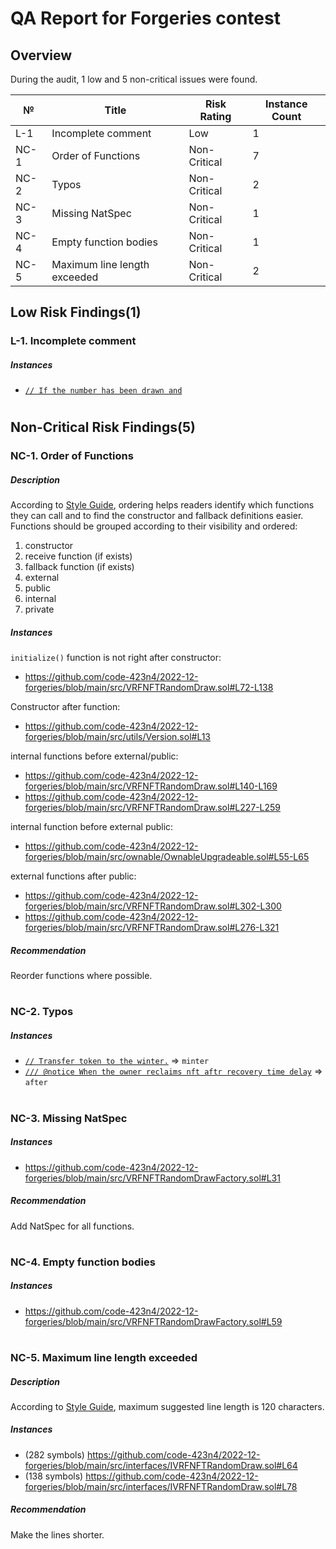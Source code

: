 # QA Report for Forgeries contest
## Overview
During the audit, 1 low and 5 non-critical issues were found.

№ | Title | Risk Rating  | Instance Count
--- | --- | --- | ---
L-1 | Incomplete comment | Low | 1
NC-1 | Order of Functions | Non-Critical | 7
NC-2 | Typos | Non-Critical | 2
NC-3 | Missing NatSpec | Non-Critical | 1
NC-4 | Empty function bodies | Non-Critical | 1
NC-5 | Maximum line length exceeded | Non-Critical | 2

## Low Risk Findings(1)
### L-1. Incomplete comment
##### Instances
- [```// If the number has been drawn and```](https://github.com/code-423n4/2022-12-forgeries/blob/main/src/VRFNFTRandomDraw.sol#L148)

#
## Non-Critical Risk Findings(5)
### NC-1. Order of Functions
##### Description
According to [Style Guide](https://docs.soliditylang.org/en/v0.8.16/style-guide.html#order-of-functions), ordering helps readers identify which functions they can call and to find the constructor and fallback definitions easier.  
Functions should be grouped according to their visibility and ordered:
1) constructor
2) receive function (if exists)
3) fallback function (if exists)
4) external
5) public
6) internal
7) private
##### Instances
```initialize()``` function is not right after constructor:
- https://github.com/code-423n4/2022-12-forgeries/blob/main/src/VRFNFTRandomDraw.sol#L72-L138

Constructor after function:
- https://github.com/code-423n4/2022-12-forgeries/blob/main/src/utils/Version.sol#L13

internal functions before external/public:
- https://github.com/code-423n4/2022-12-forgeries/blob/main/src/VRFNFTRandomDraw.sol#L140-L169
- https://github.com/code-423n4/2022-12-forgeries/blob/main/src/VRFNFTRandomDraw.sol#L227-L259

internal function before external public:
- https://github.com/code-423n4/2022-12-forgeries/blob/main/src/ownable/OwnableUpgradeable.sol#L55-L65

external functions after public:
- https://github.com/code-423n4/2022-12-forgeries/blob/main/src/VRFNFTRandomDraw.sol#L302-L300
- https://github.com/code-423n4/2022-12-forgeries/blob/main/src/VRFNFTRandomDraw.sol#L276-L321

##### Recommendation
Reorder functions where possible.
#
### NC-2. Typos
##### Instances
- [```// Transfer token to the winter.```](https://github.com/code-423n4/2022-12-forgeries/blob/main/src/VRFNFTRandomDraw.sol#L294) => ```minter```
- [```/// @notice When the owner reclaims nft aftr recovery time delay```](https://github.com/code-423n4/2022-12-forgeries/blob/main/src/interfaces/IVRFNFTRandomDraw.sol#L46) => ```after```

#
### NC-3. Missing NatSpec
##### Instances
- https://github.com/code-423n4/2022-12-forgeries/blob/main/src/VRFNFTRandomDrawFactory.sol#L31

##### Recommendation
Add NatSpec for all functions.
#
### NC-4. Empty function bodies
##### Instances
- https://github.com/code-423n4/2022-12-forgeries/blob/main/src/VRFNFTRandomDrawFactory.sol#L59

#
### NC-5. Maximum line length exceeded
##### Description
According to [Style Guide](https://docs.soliditylang.org/en/v0.8.16/style-guide.html#maximum-line-length), maximum suggested line length is 120 characters.
##### Instances
- (282 symbols) https://github.com/code-423n4/2022-12-forgeries/blob/main/src/interfaces/IVRFNFTRandomDraw.sol#L64
- (138 symbols) https://github.com/code-423n4/2022-12-forgeries/blob/main/src/interfaces/IVRFNFTRandomDraw.sol#L78

##### Recommendation
Make the lines shorter.
